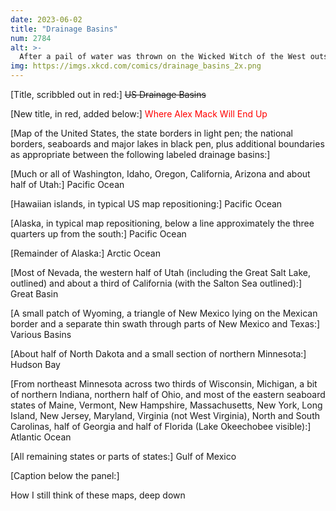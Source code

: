 ```yaml
---
date: 2023-06-02
title: "Drainage Basins"
num: 2784
alt: >-
  After a pail of water was thrown on the Wicked Witch of the West outside Salt Lake City, Utah's Great Salt Lake was measured to be 7 parts per trillion witch by volume.
img: https://imgs.xkcd.com/comics/drainage_basins_2x.png
---
```

[Title, scribbled out in red:] <s>US Drainage Basins</s>

[New title, in red, added below:] <span style="color:red">Where Alex Mack Will End Up</span>

[Map of the United States, the state borders in light pen; the national borders, seaboards and major lakes in black pen, plus additional boundaries as appropriate between the following labeled drainage basins:]

[Much or all of Washington, Idaho, Oregon, California, Arizona and about half of Utah:] Pacific Ocean

[Hawaiian islands, in typical US map repositioning:] Pacific Ocean

[Alaska, in typical map repositioning, below a line approximately the three quarters up from the south:] Pacific Ocean

[Remainder of Alaska:] Arctic Ocean

[Most of Nevada, the western half of Utah (including the Great Salt Lake, outlined) and about a third of California (with the Salton Sea outlined):] Great Basin

[A small patch of Wyoming, a triangle of New Mexico lying on the Mexican border and a separate thin swath through parts of New Mexico and Texas:] Various Basins

[About half of North Dakota and a small section of northern Minnesota:] Hudson Bay

[From northeast Minnesota across two thirds of Wisconsin, Michigan, a bit of northern Indiana, northern half of Ohio, and most of the eastern seaboard states of Maine, Vermont, New Hampshire, Massachusetts, New York, Long Island, New Jersey, Maryland, Virginia (not West Virginia), North and South Carolinas, half of Georgia and half of Florida (Lake Okeechobee visible):] Atlantic Ocean

[All remaining states or parts of states:] Gulf of Mexico

[Caption below the panel:]

How I still think of these maps, deep down